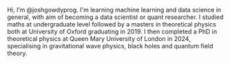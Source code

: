 Hi, I’m @joshgowdyprog. I'm learning machine learning and data science in general, with aim of becoming a data scientist or quant researcher. 
I studied maths at undergraduate level followed by a masters in theoretical physics both at University of Oxford graduating in 2019. 
I then completed a PhD in theoretical physics at Queen Mary University of London in 2024, specialising in gravitational wave physics, black holes and quantum field theory.

<!---
joshgowdyprog/joshgowdyprog is a ✨ special ✨ repository because its `README.md` (this file) appears on your GitHub profile.
You can click the Preview link to take a look at your changes.
--->
